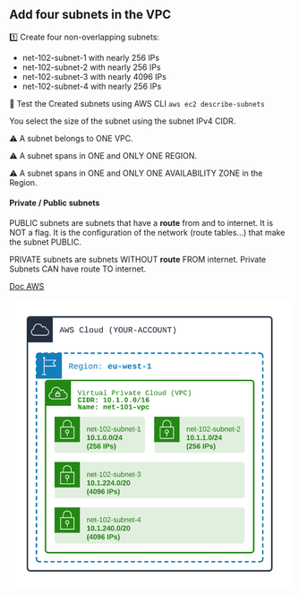 ## Add four subnets in the VPC

1️⃣ Create four non-overlapping subnets: 
- net-102-subnet-1 with nearly 256 IPs
- net-102-subnet-2 with nearly 256 IPs
- net-102-subnet-3 with nearly 4096 IPs
- net-102-subnet-4 with nearly 256 IPs

🏁 Test the Created subnets using AWS CLI `aws ec2 describe-subnets`

You select the size of the subnet using the subnet IPv4 CIDR.

⚠️ A subnet belongs to ONE VPC.

⚠️ A subnet spans in ONE and ONLY ONE REGION.

⚠️ A subnet spans in ONE and ONLY ONE AVAILABILITY ZONE in the Region.

#### Private / Public subnets
PUBLIC subnets are subnets that have a **route** from and to internet. It is NOT a flag. It is the configuration of the network (route tables...) that make the subnet PUBLIC.

PRIVATE subnets are subnets WITHOUT **route** FROM internet. Private Subnets CAN have route TO internet. 

[Doc AWS](https://docs.aws.amazon.com/vpc/latest/userguide/VPC_Subnets.html)

![Image of VPC](./doc/102-basic-subnets.png)
